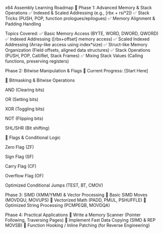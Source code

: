 x64 Assembly Learning Roadmap 🚀
Phase 1: Advanced Memory & Stack Operations
✅ Indexed & Scaled Addressing (e.g., [rbx + rsi*2])
✅ Stack Tricks (PUSH, POP, function prologues/epilogues)
✅ Memory Alignment & Padding Handling

Topics Covered:
✅ Basic Memory Access (BYTE, WORD, DWORD, QWORD)
✅ Indexed Addressing ([rbx+offset] memory access)
✅ Scaled Indexed Addressing (Array-like access using index*size)
✅ Struct-like Memory Organization (Field offsets, aligned data structures)
✅ Stack Operations (PUSH, POP, Call/Ret, Stack Frames)
✅ Mixing Stack Values (Calling functions, preserving registers)

Phase 2: Bitwise Manipulation & Flags
🔄 Current Progress: [Start Here]

🔹 Bitmasking & Bitwise Operations

AND (Clearing bits)

OR (Setting bits)

XOR (Toggling bits)

NOT (Flipping bits)

SHL/SHR (Bit shifting)

🔹 Flags & Conditional Logic

Zero Flag (ZF)

Sign Flag (SF)

Carry Flag (CF)

Overflow Flag (OF)

Optimized Conditional Jumps (TEST, BT, CMOV)

Phase 3: SIMD (XMM/YMM) & Vector Processing
🔹 Basic SIMD Moves (MOVDQU, MOVUPS)
🔹 Vectorized Math (PADD, PMUL, PSHUFFLE)
🔹 Optimized String Processing (PCMPEQB, MOVDQA)

Phase 4: Practical Applications
🔹 Write a Memory Scanner (Pointer Following, Traversing Pages)
🔹 Implement Fast Data Copying (SIMD & REP MOVSB)
🔹 Function Hooking / Inline Patching (for Reverse Engineering)

